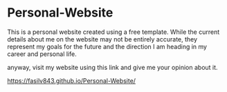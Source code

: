 # Personal-Website

This is a personal website created using a free template. While the current details about me on the website may not be entirely accurate, they represent my goals for the future and the direction I am heading in my career and personal life.

anyway, visit my website using this link and give me your opinion about it.

https://fasilv843.github.io/Personal-Website/
